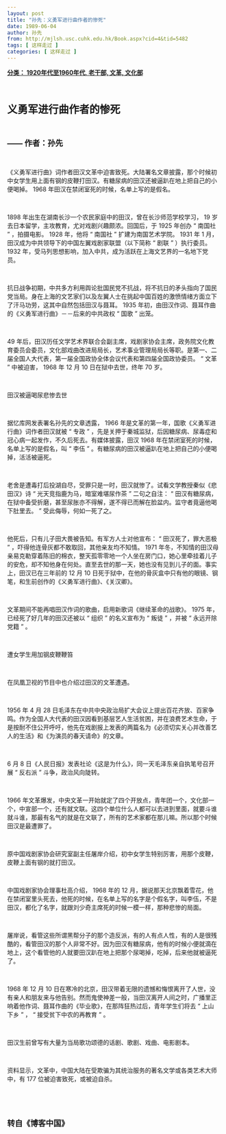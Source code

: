 ```yaml
---
layout: post
title: "孙先：义勇军进行曲作者的惨死"
date: 1989-06-04
author: 孙先
from: http://mjlsh.usc.cuhk.edu.hk/Book.aspx?cid=4&tid=5482
tags: [ 这样走过 ]
categories: [ 这样走过 ]
---
```


<div style="margin: 15px 10px 10px 0px;">
 <div>
  <span id="ctl00_ContentPlaceHolder1_chapter1_SubjectLabel" style="font-weight:bold;text-decoration:underline;">
   分类： 1920年代至1960年代, 老干部, 文革, 文化部
  </span>
 </div>
 <p class="p1">
  <b>
   <font size="5">
    <span class="s1">
    </span>
    <br/>
   </font>
  </b>
 </p>
 <p class="p2">
  <span class="s1">
   <b>
    <font size="5">
     义勇军进行曲作者的惨死
    </font>
   </b>
  </span>
 </p>
 <p class="p1">
  <b>
   <font size="4">
    <span class="s1">
    </span>
    <br/>
   </font>
  </b>
 </p>
 <p class="p2">
  <b>
   <font size="4">
    <span class="s2">
     ——
    </span>
    <span class="s1">
     作者：孙先
    </span>
   </font>
  </b>
 </p>
 <p class="p1">
  <span class="s1">
  </span>
  <br/>
 </p>
 <p class="p2">
  <span class="s1">
   《义勇军进行曲》词作者田汉文革中迫害致死。大陆署名文章披露，那个时候初中女学生用上面有钢的皮鞭打田汉。有糖尿病的田汉还被逼趴在地上把自己的小便喝掉。
  </span>
  <span class="s2">
   1968
  </span>
  <span class="s1">
   年田汉在禁闭室死的时候，名单上写的是假名。
  </span>
 </p>
 <p class="p1">
  <span class="s1">
  </span>
  <br/>
 </p>
 <p class="p2">
  <span class="s2">
   1898
  </span>
  <span class="s1">
   年出生在湖南长沙一个农民家庭中的田汉，曾在长沙师范学校学习，
  </span>
  <span class="s2">
   19
  </span>
  <span class="s1">
   岁去日本留学，主攻教育，尤对戏剧兴趣颇浓。回国后，于
  </span>
  <span class="s2">
   1925
  </span>
  <span class="s1">
   年创办
  </span>
  <span class="s2">
   “
  </span>
  <span class="s1">
   南国社
  </span>
  <span class="s2">
   ”
  </span>
  <span class="s1">
   ，拍摄电影。
  </span>
  <span class="s2">
   1928
  </span>
  <span class="s1">
   年，他将
  </span>
  <span class="s2">
   “
  </span>
  <span class="s1">
   南国社
  </span>
  <span class="s2">
   ”
  </span>
  <span class="s1">
   扩建为南国艺术学院。
  </span>
  <span class="s2">
   1931
  </span>
  <span class="s1">
   年
  </span>
  <span class="s2">
   1
  </span>
  <span class="s1">
   月，田汉成为中共领导下的中国左翼戏剧家联盟（以下简称
  </span>
  <span class="s2">
   “
  </span>
  <span class="s1">
   剧联
  </span>
  <span class="s2">
   ”
  </span>
  <span class="s1">
   ）执行委员。
  </span>
  <span class="s2">
   1932
  </span>
  <span class="s1">
   年，受马列思想影响，加入中共，成为活跃在上海文艺界的一名地下党员。
  </span>
 </p>
 <p class="p1">
  <span class="s1">
  </span>
  <br/>
 </p>
 <p class="p2">
  <span class="s1">
   抗日战争初期，中共多方利用舆论批国民党不抗战，将不抗日的矛头指向了国民党当局。身在上海的文艺家们以及左翼人士在挑起中国百姓的激愤情绪方面立下了汗马功劳，这其中自然包括田汉与聂耳。
  </span>
  <span class="s2">
   1935
  </span>
  <span class="s1">
   年初，由田汉作词、聂耳作曲的《义勇军进行曲》－－后来的中共政权
  </span>
  <span class="s2">
   “
  </span>
  <span class="s1">
   国歌
  </span>
  <span class="s2">
   ”
  </span>
  <span class="s1">
   出笼。
  </span>
 </p>
 <p class="p1">
  <span class="s1">
  </span>
  <br/>
 </p>
 <p class="p2">
  <span class="s2">
   49
  </span>
  <span class="s1">
   年后，田汉历任文学艺术界联合会副主席，戏剧家协会主席，政务院文化教育委员会委员，文化部戏曲改进局局长，艺术事业管理局局长等职。是第一、二届全国人大代表，第一届全国政协全体会议代表和第四届全国政协委员。
  </span>
  <span class="s2">
   “
  </span>
  <span class="s1">
   文革
  </span>
  <span class="s2">
   ”
  </span>
  <span class="s1">
   中被迫害，
  </span>
  <span class="s2">
   1968
  </span>
  <span class="s1">
   年
  </span>
  <span class="s2">
   12
  </span>
  <span class="s1">
   月
  </span>
  <span class="s2">
   10
  </span>
  <span class="s1">
   日在狱中去世，终年
  </span>
  <span class="s2">
   70
  </span>
  <span class="s1">
   岁。
  </span>
 </p>
 <p class="p1">
  <span class="s1">
  </span>
  <br/>
 </p>
 <p class="p2">
  <span class="s1">
   田汉被逼喝尿悲惨去世
  </span>
 </p>
 <p class="p1">
  <span class="s1">
  </span>
  <br/>
 </p>
 <p class="p2">
  <span class="s1">
   据忆库网发表署名孙先的文章透露，
  </span>
  <span class="s2">
   1966
  </span>
  <span class="s1">
   年是文革的第一年，国歌《义勇军进行曲》词作者田汉就被
  </span>
  <span class="s2">
   “
  </span>
  <span class="s1">
   专政
  </span>
  <span class="s2">
   ”
  </span>
  <span class="s1">
   ，先是关押于秦城监狱，后因糖尿病、尿毒症和冠心病一起发作，不久后死去。有媒体披露，田汉
  </span>
  <span class="s2">
   1968
  </span>
  <span class="s1">
   年在禁闭室死的时候，名单上写的是假名，叫
  </span>
  <span class="s2">
   “
  </span>
  <span class="s1">
   李伍
  </span>
  <span class="s2">
   ”
  </span>
  <span class="s1">
   。有糖尿病的田汉被逼趴在地上把自己的小便喝掉，活活被逼死。
  </span>
 </p>
 <p class="p1">
  <span class="s1">
  </span>
  <br/>
 </p>
 <p class="p2">
  <span class="s1">
   老舍是遭毒打后投湖自尽，受罪只是一时，田汉就惨了。试看文学教授秦似《悲田汉》诗
  </span>
  <span class="s2">
   “
  </span>
  <span class="s1">
   光天竞指鹿为马，暗室难堪尿作茶
  </span>
  <span class="s2">
   ”
  </span>
  <span class="s1">
   二句之自注：
  </span>
  <span class="s2">
   “
  </span>
  <span class="s1">
   田汉有糖尿病，在狱中备受折磨，甚至尿胀亦不得解，遂不得已而解在脸盆内。监守者竟逼他喝下肚里去。
  </span>
  <span class="s2">
   ”
  </span>
  <span class="s1">
   受此侮辱，何如一死了之。
  </span>
 </p>
 <p class="p1">
  <span class="s1">
  </span>
  <br/>
 </p>
 <p class="p2">
  <span class="s1">
   他死后，只有儿子田大畏被告知。有军方人士对他宣布：
  </span>
  <span class="s2">
   “
  </span>
  <span class="s1">
   田汉死了，罪大恶极
  </span>
  <span class="s2">
   ”
  </span>
  <span class="s1">
   ，吓得他连骨灰都不敢取回，其他亲友均不知情。
  </span>
  <span class="s2">
   1971
  </span>
  <span class="s1">
   年冬，不知情的田汉母亲易克勒穿着陈旧的棉衣，整天孤零零地一个人坐在房门口，她心里牵挂着儿子的安危，却不知他身在何处。直至去世的那一天，她也没有见到儿子的面。事实上，田汉已在三年前的
  </span>
  <span class="s2">
   12
  </span>
  <span class="s1">
   月
  </span>
  <span class="s2">
   10
  </span>
  <span class="s1">
   日死于狱中，在他的骨灰盒中只有他的眼镜、钢笔，和生前创作的《义勇军进行曲》、《关汉卿》。
  </span>
 </p>
 <p class="p1">
  <span class="s1">
  </span>
  <br/>
 </p>
 <p class="p2">
  <span class="s1">
   文革期间不能再唱田汉作词的歌曲，启用新歌词《继续革命的战歌》。
  </span>
  <span class="s2">
   1975
  </span>
  <span class="s1">
   年，已经死了好几年的田汉还被以
  </span>
  <span class="s2">
   “
  </span>
  <span class="s1">
   组织
  </span>
  <span class="s2">
   ”
  </span>
  <span class="s1">
   的名义宣布为
  </span>
  <span class="s2">
   “
  </span>
  <span class="s1">
   叛徒
  </span>
  <span class="s2">
   ”
  </span>
  <span class="s1">
   ，并被
  </span>
  <span class="s2">
   “
  </span>
  <span class="s1">
   永远开除党籍
  </span>
  <span class="s2">
   ”
  </span>
  <span class="s1">
   。
  </span>
 </p>
 <p class="p1">
  <span class="s1">
  </span>
  <br/>
 </p>
 <p class="p2">
  <span class="s1">
   遭女学生用加钢皮鞭鞭笞
  </span>
 </p>
 <p class="p1">
  <span class="s1">
  </span>
  <br/>
 </p>
 <p class="p2">
  <span class="s1">
   在凤凰卫视的节目中也介绍过田汉的文革遭遇。
  </span>
 </p>
 <p class="p1">
  <span class="s1">
  </span>
  <br/>
 </p>
 <p class="p2">
  <span class="s2">
   1956
  </span>
  <span class="s1">
   年
  </span>
  <span class="s2">
   4
  </span>
  <span class="s1">
   月
  </span>
  <span class="s2">
   28
  </span>
  <span class="s1">
   日毛泽东在中共中央政治局扩大会议上提出百花齐放、百家争鸣。作为全国人大代表的田汉因看到基层艺人生活贫困，并在浪费艺术生命，于是按耐不住公开呼吁，他先在戏剧报上发表的两篇名为《必须切实关心并改善艺人的生活》和《为演员的春天请命》的文章。
  </span>
 </p>
 <p class="p1">
  <span class="s1">
  </span>
  <br/>
 </p>
 <p class="p2">
  <span class="s2">
   6
  </span>
  <span class="s1">
   月
  </span>
  <span class="s2">
   8
  </span>
  <span class="s1">
   日《人民日报》发表社论《这是为什么》，同一天毛泽东亲自执笔号召开展
  </span>
  <span class="s2">
   “
  </span>
  <span class="s1">
   反右派
  </span>
  <span class="s2">
   ”
  </span>
  <span class="s1">
   斗争，政治风向陡转。
  </span>
 </p>
 <p class="p1">
  <span class="s1">
  </span>
  <br/>
 </p>
 <p class="p2">
  <span class="s2">
   1966
  </span>
  <span class="s1">
   年文革爆发，中央文革一开始就定了四个开放点，青年团一个，文化部一个，中宣部一个，还有就文联。这四个单位什么人都可以去进到里面，就要斗谁就斗谁，那最有名气的就是在文联了，所有的艺术家都在那儿嘛。所以那个时候田汉是最遭罪了。
  </span>
 </p>
 <p class="p1">
  <span class="s1">
  </span>
  <br/>
 </p>
 <p class="p2">
  <span class="s1">
   原中国戏剧家协会研究室副主任屠岸介绍，初中女学生特别厉害，用那个皮鞭，皮鞭上面有钢的就打田汉。
  </span>
 </p>
 <p class="p1">
  <span class="s1">
  </span>
  <br/>
 </p>
 <p class="p2">
  <span class="s1">
   中国戏剧家协会理事杜高介绍，
  </span>
  <span class="s2">
   1968
  </span>
  <span class="s1">
   年的
  </span>
  <span class="s2">
   12
  </span>
  <span class="s1">
   月，据说那天北京飘着雪花，他在禁闭室里头死去，他死的时候，在名单上写的名字是个假名字，叫李伍，不是田汉，都化了名字，就跟刘少奇主席死的时候一模一样，那种悲惨的局面。
  </span>
 </p>
 <p class="p1">
  <span class="s1">
  </span>
  <br/>
 </p>
 <p class="p2">
  <span class="s1">
   屠岸说，看管这些所谓黑帮分子的那个造反派，有的人有点人性，有的人是很残酷的，看管田汉的那个人非常不好。因为田汉有糖尿病，他有的时候小便就滴在地上，这个看管他的人就要田汉趴在地上把那个尿喝掉，吃掉，后来他就被逼死了。
  </span>
 </p>
 <p class="p1">
  <span class="s1">
  </span>
  <br/>
 </p>
 <p class="p2">
  <span class="s2">
   1968
  </span>
  <span class="s1">
   年
  </span>
  <span class="s2">
   12
  </span>
  <span class="s1">
   月
  </span>
  <span class="s2">
   10
  </span>
  <span class="s1">
   日在寒冷的北京，田汉带着无限的遗憾和悔恨离开了人世，没有亲人和朋友来与他告别。然而鬼使神差一般，当田汉离开人间之时，广播里正响着他作词、聂耳作曲的《毕业歌》，在那阵狂热过后，青年学生们将去
  </span>
  <span class="s2">
   “
  </span>
  <span class="s1">
   上山下乡
  </span>
  <span class="s2">
   ”
  </span>
  <span class="s1">
   ，
  </span>
  <span class="s2">
   “
  </span>
  <span class="s1">
   接受贫下中农的再教育
  </span>
  <span class="s2">
   ”
  </span>
  <span class="s1">
   。
  </span>
 </p>
 <p class="p1">
  <span class="s1">
  </span>
  <br/>
 </p>
 <p class="p2">
  <span class="s1">
   田汉生前曾写有大量为当局歌功颂德的话剧、歌剧、戏曲、电影剧本。
  </span>
 </p>
 <p class="p1">
  <span class="s1">
  </span>
  <br/>
 </p>
 <p class="p2">
  <span class="s1">
   资料显示，文革中，中国大陆在受欺骗为其统治服务的著名文学或各类艺术大师中，有
  </span>
  <span class="s2">
   177
  </span>
  <span class="s1">
   位被迫害致死，或被迫自杀。
  </span>
 </p>
 <p class="p1">
  <span class="s1">
  </span>
  <br/>
 </p>
 <p class="p1">
  <b>
   <font size="4">
    <span class="s1">
    </span>
    <br/>
   </font>
  </b>
 </p>
 <p class="p2">
  <span class="s1">
   <b>
    <font size="4">
     转自《博客中国》
    </font>
   </b>
  </span>
 </p>
</div>

